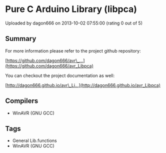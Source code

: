 # Pure C Arduino Library (libpca)

Uploaded by dagon666 on 2013-10-02 07:55:00 (rating 0 out of 5)

## Summary

For more information please refer to the project github repository:


[https://github.com/dagon666/avr\_...](https://github.com/dagon666/avr_Libpca)


You can checkout the project documentation as well:


[http://dagon666.github.io/avr\_Li...](http://dagon666.github.io/avr_Libpca)

## Compilers

- WinAVR (GNU GCC)

## Tags

- General Lib.functions
- WinAVR (GNU GCC)
